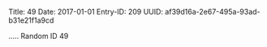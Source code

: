 Title: 49
Date: 2017-01-01
Entry-ID: 209
UUID: af39d16a-2e67-495a-93ad-b31e21f1a9cd

.....
Random ID 49
